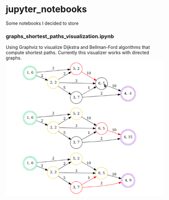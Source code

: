 # jupyter_notebooks
Some notebooks I decided to store

### graphs_shortest_paths_visualization.ipynb
Using Graphviz to visualize Dijkstra and Bellman-Ford algorithms that compute shortest paths. Currently this visualizer works with directed graphs.
![alt visualizer_screen](https://github.com/yks72p/jupyter_notebooks/blob/master/images/visuallizer.png)
